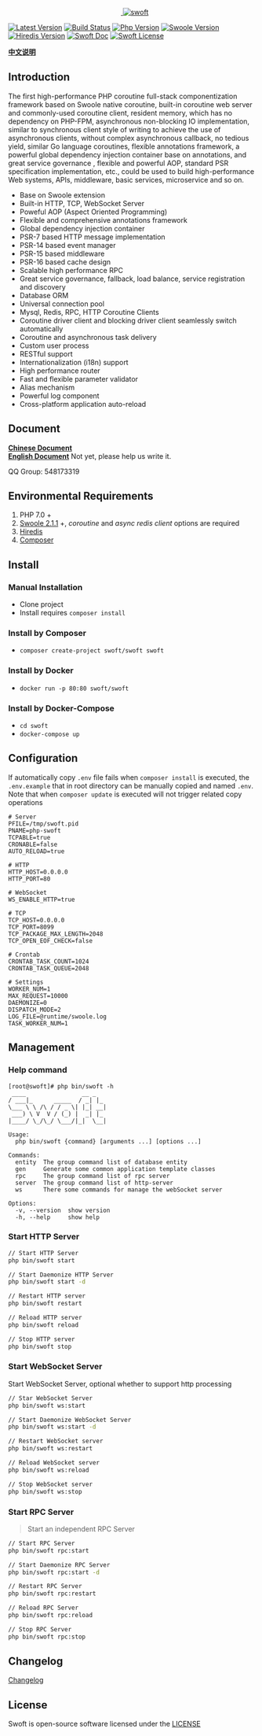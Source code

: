 <p align="center">
    <a href="https://github.com/swoft-cloud/swoft" target="_blank">
        <img src="http://qiniu.daydaygo.top/swoft-logo.png?imageView2/2/w/300" alt="swoft" />
    </a>
</p>

[![Latest Version](https://img.shields.io/badge/beta-v1.0.0-green.svg?maxAge=2592000)](https://github.com/swoft-cloud/swoft/releases)
[![Build Status](https://travis-ci.org/swoft-cloud/swoft.svg?branch=master)](https://travis-ci.org/swoft-cloud/swoft)
[![Php Version](https://img.shields.io/badge/php-%3E=7.0-brightgreen.svg?maxAge=2592000)](https://secure.php.net/)
[![Swoole Version](https://img.shields.io/badge/swoole-%3E=2.1.3-brightgreen.svg?maxAge=2592000)](https://github.com/swoole/swoole-src)
[![Hiredis Version](https://img.shields.io/badge/hiredis-%3E=0.1-brightgreen.svg?maxAge=2592000)](https://github.com/redis/hiredis)
[![Swoft Doc](https://img.shields.io/badge/docs-passing-green.svg?maxAge=2592000)](https://doc.swoft.org)
[![Swoft License](https://img.shields.io/hexpm/l/plug.svg?maxAge=2592000)](https://github.com/swoft-cloud/swoft/blob/master/LICENSE)

**[中文说明](README_CN.md)**

## Introduction

The first high-performance PHP coroutine full-stack componentization framework based on Swoole native coroutine, built-in coroutine web server and commonly-used coroutine client, resident memory, which has no dependency on PHP-FPM, asynchronous non-blocking IO implementation, similar to synchronous client style of writing to achieve the use of asynchronous clients, without complex asynchronous callback, no tedious yield, similar Go language coroutines, flexible annotations framework, a powerful global dependency injection container base on annotations, and great service governance , flexible and powerful AOP, standard PSR specification implementation, etc., could be used to build high-performance Web systems, APIs, middleware, basic services, microservice and so on.

- Base on Swoole extension
- Built-in HTTP, TCP, WebSocket Server
- Poweful AOP (Aspect Oriented Programming)
- Flexible and comprehensive annotations framework
- Global dependency injection container
- PSR-7 based HTTP message implementation
- PSR-14 based event manager
- PSR-15 based middleware
- PSR-16 based cache design
- Scalable high performance RPC
- Great service governance, fallback, load balance, service registration and discovery
- Database ORM
- Universal connection pool
- Mysql, Redis, RPC, HTTP Coroutine Clients
- Coroutine driver client and blocking driver client seamlessly switch automatically
- Coroutine and asynchronous task delivery
- Custom user process
- RESTful support
- Internationalization (i18n) support
- High performance router
- Fast and flexible parameter validator
- Alias mechanism
- Powerful log component
- Cross-platform application auto-reload


## Document

[**Chinese Document**](https://doc.swoft.org)  
[**English Document**](https://doc.swoft.org) Not yet, please help us write it.

QQ Group: 548173319

## Environmental Requirements

1. PHP 7.0 +
2. [Swoole 2.1.1](https://github.com/swoole/swoole-src/releases) +, *coroutine* and *async redis client* options are required
3. [Hiredis](https://github.com/redis/hiredis/releases)
4. [Composer](https://getcomposer.org/)

## Install

### Manual Installation

* Clone project
* Install requires `composer install`

### Install by Composer

* `composer create-project swoft/swoft swoft`

### Install by Docker

* `docker run -p 80:80 swoft/swoft`

### Install by Docker-Compose

* `cd swoft`
* `docker-compose up`

## Configuration

If automatically copy `.env` file fails when `composer install` is executed, the `.env.example` that in root directory can be manually copied and named `.env`. Note that when `composer update` is executed will not trigger related copy operations

```
# Server
PFILE=/tmp/swoft.pid
PNAME=php-swoft
TCPABLE=true
CRONABLE=false
AUTO_RELOAD=true

# HTTP
HTTP_HOST=0.0.0.0
HTTP_PORT=80

# WebSocket
WS_ENABLE_HTTP=true

# TCP
TCP_HOST=0.0.0.0
TCP_PORT=8099
TCP_PACKAGE_MAX_LENGTH=2048
TCP_OPEN_EOF_CHECK=false

# Crontab
CRONTAB_TASK_COUNT=1024
CRONTAB_TASK_QUEUE=2048

# Settings
WORKER_NUM=1
MAX_REQUEST=10000
DAEMONIZE=0
DISPATCH_MODE=2
LOG_FILE=@runtime/swoole.log
TASK_WORKER_NUM=1
```

## Management

### Help command

```text
[root@swoft]# php bin/swoft -h
 ____                __ _
/ ___|_      _____  / _| |_
\___ \ \ /\ / / _ \| |_| __|
 ___) \ V  V / (_) |  _| |_
|____/ \_/\_/ \___/|_|  \__|

Usage:
  php bin/swoft {command} [arguments ...] [options ...]

Commands:
  entity  The group command list of database entity
  gen     Generate some common application template classes
  rpc     The group command list of rpc server
  server  The group command list of http-server
  ws      There some commands for manage the webSocket server

Options:
  -v, --version  show version
  -h, --help     show help
```

### Start HTTP Server

```bash
// Start HTTP Server
php bin/swoft start

// Start Daemonize HTTP Server
php bin/swoft start -d

// Restart HTTP server
php bin/swoft restart

// Reload HTTP server
php bin/swoft reload

// Stop HTTP server
php bin/swoft stop
```

### Start WebSocket Server

Start WebSocket Server, optional whether to support http processing

```bash
// Star WebSocket Server
php bin/swoft ws:start

// Start Daemonize WebSocket Server
php bin/swoft ws:start -d

// Restart WebSocket server
php bin/swoft ws:restart

// Reload WebSocket server
php bin/swoft ws:reload

// Stop WebSocket server
php bin/swoft ws:stop
```

### Start RPC Server

> Start an independent RPC Server

```bash
// Start RPC Server
php bin/swoft rpc:start

// Start Daemonize RPC Server
php bin/swoft rpc:start -d

// Restart RPC Server
php bin/swoft rpc:restart

// Reload RPC Server
php bin/swoft rpc:reload

// Stop RPC Server
php bin/swoft rpc:stop
```

## Changelog

[Changelog](changelog.md)

## License

Swoft is open-source software licensed under the [LICENSE](LICENSE)
